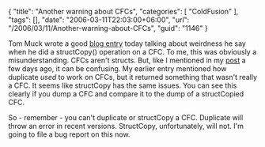 {
	"title": "Another warning about CFCs",
	"categories": [
		"ColdFusion"
	],
	"tags": [],
	"date": "2006-03-11T22:03:00+06:00",
	"url": "/2006/03/11/Another-warning-about-CFCs",
	"guid": "1146"
}

Tom Muck wrote a good <a href="http://www.tom-muck.com/blog/index.cfm?newsid=128">blog entry</a> today talking about weirdness he say when he did a structCopy() operation on a CFC. To me, this was obviously a misunderstanding. CFCs aren't structs. But, like I mentioned in my <a href="http://ray.camdenfamily.com/index.cfm/2006/3/8/Reminder-on-duping-CFCs">post</a> a few days ago, it can be confusing. My earlier entry mentioned how duplicate <i>used</i> to work on CFCs, but it returned something that wasn't really a CFC. It seems like structCopy has the same issues. You can see this clearly if you dump a CFC and compare it to the dump of a structCopied CFC.

So - remember - you can't duplicate or structCopy a CFC. Duplicate will throw an error in recent versions. StructCopy, unfortunately, will not. I'm going to file a bug report on this now.